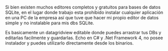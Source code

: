 Si bien existen muchos editores completos y gratuitos para bases de datos SQLite, en el lugar donde trabajo esta prohibido instalar cualquier 
aplicación en una PC de la empresa así que tuve que hacer mi propio editor de datos simple y no instalable para mis dbs SQLite.

Es basicamente un datagridview editable donde puedes arrastrar tus DBs y editarlas facilmente y guardarlas.
Echo en C# y .Net Framework 4, no posee instalador y puedes utilizarlo directamente desde los binarios.
